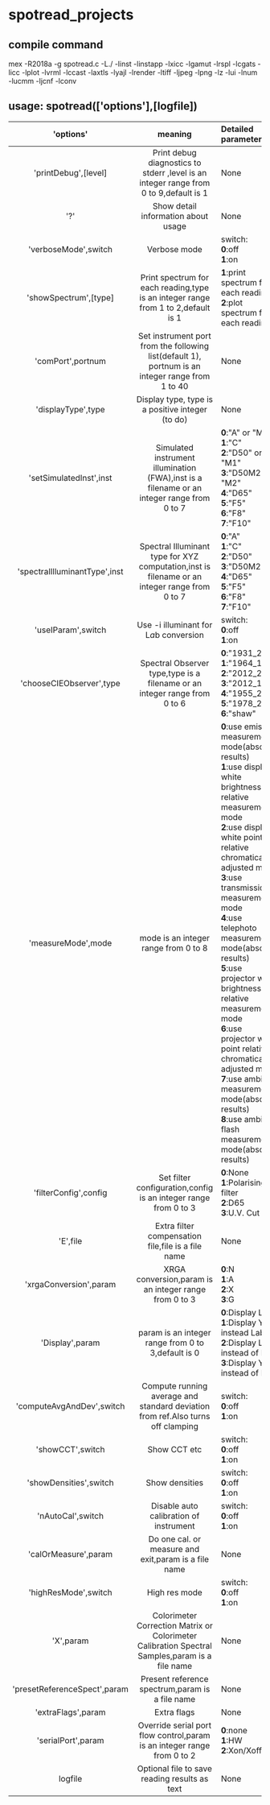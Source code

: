 # spotread_projects
## compile command
mex -R2018a -g spotread.c -L./ -linst -linstapp -lxicc -lgamut -lrspl -lcgats -licc -lplot -lvrml -lccast -laxtls -lyajl -lrender -ltiff -ljpeg -lpng -lz -lui -lnum -lucmm -ljcnf -lconv

## **usage: spotread(['options'],[logfile])**
|'options'|meaning|Detailed parameter|
|:-:|:-:|:-|
|'printDebug',[level]|Print debug diagnostics to stderr ,level is an integer range from 0 to 9,default is 1|None|
|'?'|Show detail information about usage|None|
|'verboseMode',switch|Verbose mode|switch:<br>**0**:off<br>**1**:on|
|'showSpectrum',[type]|Print spectrum for each reading,type is an integer range from 1 to 2,default is 1|**1**:print spectrum for each reading<br> **2**:plot spectrum for each reading|
|'comPort',portnum|Set instrument port from the following list(default 1), portnum is an integer range from 1 to 40|None|
|'displayType',type|Display type, type is a positive integer (to do)|None|
|'setSimulatedInst',inst|Simulated instrument illumination (FWA),inst is a filename or an integer range from 0 to 7|**0**:"A" or "M0"<br> **1**:"C"<br> **2**:"D50" or "M1"<br> **3**:"D50M2" or "M2"<br> **4**:"D65"<br> **5**:"F5"<br> **6**:"F8"<br> **7**:"F10"|
|'spectralIlluminantType',inst|Spectral Illuminant type for XYZ computation,inst is filename or an integer range from 0 to 7|**0**:"A"<br> **1**:"C"<br> **2**:"D50"<br> **3**:"D50M2"<br> **4**:"D65"<br> **5**:"F5"<br> **6**:"F8"<br> **7**:"F10"|
|'useIParam',switch|Use -i illuminant for L*a*b conversion|switch:<br>**0**:off<br>**1**:on|
|'chooseCIEObserver',type|Spectral Observer type,type is a filename or an integer range from 0 to 6|**0**:"1931_2"<br> **1**:"1964_10"<br> **2**:"2012_2"<br> **3**:"2012_10"<br> **4**:"1955_2"<br> **5**:"1978_2"<br> **6**:"shaw"|
|'measureMode',mode|mode is an integer range from 0 to 8|**0**:use emissive measurement mode(absolute results)<br> **1**:use display white brightness relative measurement mode<br> **2**:use display white point relative chromatically adjusted mode<br> **3**:use transmission measurement mode<br> **4**:use telephoto measurement mode(absolute results)<br> **5**:use projector white brightness relative measurement mode<br> **6**:use projector white point relative chromatically adjusted mode<br> **7**:use ambient measurement mode(absolute results)<br> **8**:use ambient flash measurement mode(absolute results)|
|'filterConfig',config|Set filter configuration,config is an integer range from 0 to 3|**0**:None<br> **1**:Polarising filter<br> **2**:D65<br> **3**:U.V. Cut|
|'E',file|Extra filter compensation file,file is a file name|None|
|'xrgaConversion',param|XRGA conversion,param is an integer range from 0 to 3|**0**:N<br> **1**:A<br> **2**:X<br> **3**:G|
|'Display',param|param is an integer range from 0 to 3,default is 0|**0**:Display Lab<br> **1**:Display Yxy instead Lab<br> **2**:Display Lch instead of Lab<br> **3**:Display Yuv instead of Lab|
|'computeAvgAndDev',switch|Compute running average and standard deviation from ref.Also turns off clamping|switch:<br>**0**:off<br>**1**:on|
|'showCCT',switch|Show CCT etc|switch:<br>**0**:off<br>**1**:on|
|'showDensities',switch|Show densities|switch:<br>**0**:off<br>**1**:on|
|'nAutoCal',switch|Disable auto calibration of instrument|switch:<br>**0**:off<br>**1**:on|
|'calOrMeasure',param|Do one cal. or measure and exit,param is a file name|None|
|'highResMode',switch|High res mode|switch:<br>**0**:off<br>**1**:on|
|'X',param|Colorimeter Correction Matrix or Colorimeter Calibration Spectral Samples,param is a file name|None|
|'presetReferenceSpect',param|Present reference spectrum,param is a file name|None|
|'extraFlags',param|Extra flags|None|
|'serialPort',param|Override serial port flow control,param is an integer range from 0 to 2|**0**:none<br> **1**:HW<br> **2**:Xon/Xoff|
|logfile|Optional file to save reading results as text|None|
